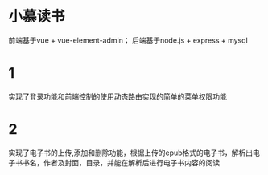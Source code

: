# 小慕读书
前端基于vue + vue-element-admin；
后端基于node.js + express + mysql
# 1 
实现了登录功能和前端控制的使用动态路由实现的简单的菜单权限功能
# 2
实现了电子书的上传,添加和删除功能，根据上传的epub格式的电子书，解析出电子书书名，作者及封面，目录，并能在解析后进行电子书内容的阅读

